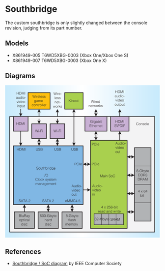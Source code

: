 # Southbridge
The custom southbridge is only slightly changed between the console revision, judging from its part number.

## Models
- X861949-005 T6WD5XBG-0003 (Xbox One/Xbox One S)
- X861949-007 T6WD5XBG-0003 (Xbox One X)

## Diagrams
![Durango Southbridge SoC schema](../_files/durango_southbridge_soc.gif)

## References
- [Southbridge / SoC diagram](https://www.computer.org) by IEEE Computer Society